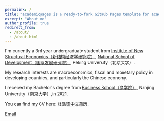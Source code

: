```yaml
---
permalink: /
title: "academicpages is a ready-to-fork GitHub Pages template for academic personal websites"
excerpt: "About me"
author_profile: true
redirect_from: 
  - /about/
  - /about.html
---
```

I'm currently a 3rd year undergraduate student from [ Institute of New Structural Economics（新结构经济学研究院）](https://www.nse.pku.edu.cn/), [ National School of Development（国家发展研究院）](https://nsd.pku.edu.cn/), Peking University（北京大学）.

My research interests are macroeconomics, fiscal and monetary policy in developing countries, and particularly the Chinese economy.

I received my Bachelor's degree from [Business School（商学院）](https://nubs.nju.edu.cn/), Nanjing University（南京大学）,in 2021.

You can find my CV here: [杜浩锋中文简历](../assets/杜浩锋中文简历.pdf).

[Email](mailto:hfdu@nsd.pku.edu.cn)
